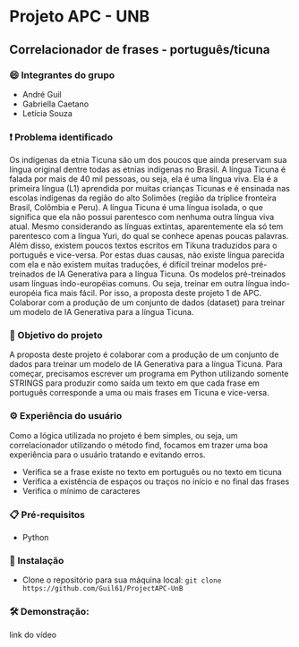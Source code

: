 # Projeto APC - UNB 
## Correlacionador de frases - português/ticuna

### :smile: Integrantes do grupo
- André Guil
- Gabriella Caetano
- Letícia Souza
### :exclamation: Problema identificado
Os indígenas da etnia Ticuna são um dos poucos que ainda preservam sua língua original dentre
todas as etnias indígenas no Brasil. A língua Ticuna é falada por mais de 40 mil pessoas, ou seja,
ela é uma língua viva. Ela é a primeira língua (L1) aprendida por muitas crianças Ticunas e é
ensinada nas escolas indígenas da região do alto Solimões (região da tríplice fronteira Brasil,
Colômbia e Peru).
A língua Ticuna é uma língua isolada, o que significa que ela não possui parentesco com
nenhuma outra língua viva atual. Mesmo considerando as línguas extintas, aparentemente ela
só tem parentesco com a língua Yuri, do qual se conhece apenas poucas palavras. Além disso,
existem poucos textos escritos em Tikuna traduzidos para o português e vice-versa. Por estas
duas causas, não existe língua parecida com ela e não existem muitas traduções, é difícil treinar
modelos pré-treinados de IA Generativa para a língua Ticuna. Os modelos pré-treinados usam
línguas indo-européias comuns. Ou seja, treinar em outra língua indo-européia fica mais fácil.
Por isso, a proposta deste projeto 1 de APC. Colaborar com a produção de um conjunto de dados
(dataset) para treinar um modelo de IA Generativa para a língua Ticuna.

### 🚀 Objetivo do projeto
 A proposta deste projeto é colaborar com a produção de um conjunto de dados para treinar um modelo de IA Generativa para a língua Ticuna.
Para começar, precisamos escrever um programa em Python utilizando somente STRINGS para produzir como saída um texto em que cada frase em português corresponde a uma ou mais frases em Ticuna e vice-versa.

### ⚙️ Experiência do usuário
Como a lógica utilizada no projeto é bem simples, ou seja, um correlacionador utilizando o método find, focamos em trazer uma boa experiência para o usuário tratando e evitando erros.
- Verifica se a frase existe no texto em português ou no texto em ticuna
- Verifica a existência de espaços ou traços no início e no final das frases
- Verifica o mínimo de caracteres

### 📋 Pré-requisitos
- Python

### 🔧 Instalação
- Clone o repositório para sua máquina local: ```git clone https://github.com/Guil61/ProjectAPC-UnB ```

### 🛠️ Demonstração:
link do vídeo

